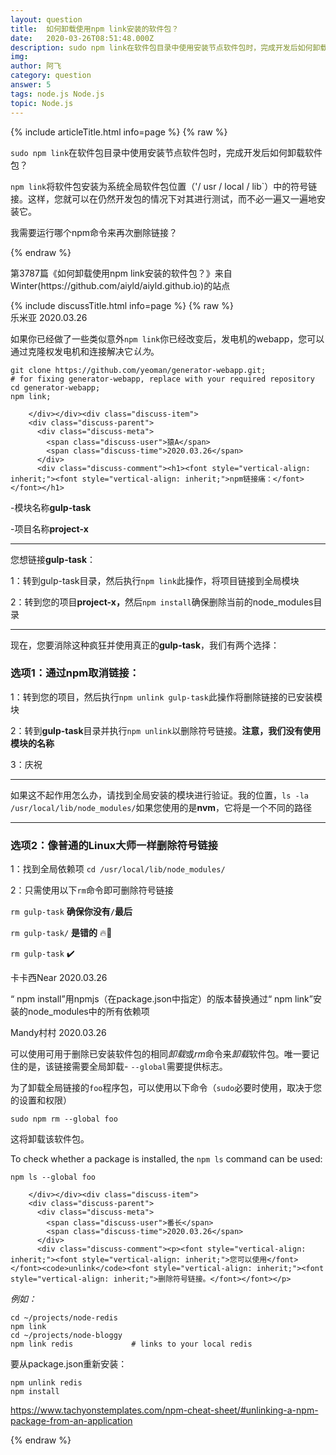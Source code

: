 ```yaml
---
layout: question
title:  如何卸载使用npm link安装的软件包？
date:   2020-03-26T08:51:48.000Z
description: sudo npm link在软件包目录中使用安装节点软件包时，完成开发后如何卸载软件包？npm link将软件包安装为系统全局软件包位置（'/ usr...
img: 
author: 阿飞
category: question
answer: 5
tags: node.js Node.js
topic: Node.js
---
```

<div class="article-root">
  <div class="article">
    {% include articleTitle.html info=page %}
    {% raw %}
    <div class="article-content"><p><font style="vertical-align: inherit;"></font><code>sudo npm link</code><font style="vertical-align: inherit;"><font style="vertical-align: inherit;">在软件包目录中</font><font style="vertical-align: inherit;">使用安装节点软件包时</font><font style="vertical-align: inherit;">，完成开发后如何卸载软件包？</font></font></p>

<p><code>npm link</code><font style="vertical-align: inherit;"><font style="vertical-align: inherit;">将软件包安装为系统全局软件包位置（'/ usr / local / lib`）中的符号链接。</font><font style="vertical-align: inherit;">这样，您就可以在仍然开发包的情况下对其进行测试，而不必一遍又一遍地安装它。</font></font></p>

<p><font style="vertical-align: inherit;"><font style="vertical-align: inherit;">我需要运行哪个npm命令来再次删除链接？</font></font></p></div>
    {% endraw %}
  </div>
  <p class="winter_mark">第3787篇《如何卸载使用npm link安装的软件包？》来自Winter(https://github.com/aiyld/aiyld.github.io)的站点</p>
  <div class="discuss-wrapper">
    {% include discussTitle.html info=page %}
    {% raw %}
    <div class="discuss-list">
    <div class="discuss-item">
        <div class="discuss-parent">
          <div class="discuss-meta">
            <span class="discuss-user">乐米亚</span>
            <span class="discuss-time">2020.03.26</span>
          </div>
          <div class="discuss-comment"><p><font style="vertical-align: inherit;"><font style="vertical-align: inherit;">如果你已经做了一些类似意外</font></font><code>npm link</code><font style="vertical-align: inherit;"><font style="vertical-align: inherit;">你已经改变后，发电机的webapp，您可以通过克隆权发电机和连接解决它</font></font><em><font style="vertical-align: inherit;"><font style="vertical-align: inherit;">认为</font></font></em><font style="vertical-align: inherit;"><font style="vertical-align: inherit;">。</font></font></p>

<pre><code>git clone https://github.com/yeoman/generator-webapp.git;<font></font>
# for fixing generator-webapp, replace with your required repository<font></font>
cd generator-webapp;<font></font>
npm link;<font></font>
</code></pre></div>
        </div></div><div class="discuss-item">
        <div class="discuss-parent">
          <div class="discuss-meta">
            <span class="discuss-user">猿A</span>
            <span class="discuss-time">2020.03.26</span>
          </div>
          <div class="discuss-comment"><h1><font style="vertical-align: inherit;"><font style="vertical-align: inherit;">npm链接痛：</font></font></h1>

<p><font style="vertical-align: inherit;"><font style="vertical-align: inherit;">-模块名称</font></font><strong><font style="vertical-align: inherit;"><font style="vertical-align: inherit;">gulp-task</font></font></strong></p>

<p><font style="vertical-align: inherit;"><font style="vertical-align: inherit;">-项目名称</font></font><strong><font style="vertical-align: inherit;"><font style="vertical-align: inherit;">project-x</font></font></strong></p>

<hr>

<p><font style="vertical-align: inherit;"><font style="vertical-align: inherit;">您想链接</font></font><strong><font style="vertical-align: inherit;"><font style="vertical-align: inherit;">gulp-task</font></font></strong><font style="vertical-align: inherit;"><font style="vertical-align: inherit;">：</font></font></p>

<p><font style="vertical-align: inherit;"><font style="vertical-align: inherit;">1：转到gulp-task目录，然后执行</font></font><code>npm link</code><font style="vertical-align: inherit;"><font style="vertical-align: inherit;">此操作，将项目链接到全局模块</font></font></p>

<p><font style="vertical-align: inherit;"><font style="vertical-align: inherit;">2：转到您的项目</font></font><strong><font style="vertical-align: inherit;"><font style="vertical-align: inherit;">project-x，</font></font></strong><font style="vertical-align: inherit;"><font style="vertical-align: inherit;">然后</font></font><code>npm install</code><font style="vertical-align: inherit;"><font style="vertical-align: inherit;">确保删除当前的node_modules目录</font></font></p>

<hr>

<p><font style="vertical-align: inherit;"><font style="vertical-align: inherit;">现在，您要消除这种疯狂并使用真正的</font></font><strong><font style="vertical-align: inherit;"><font style="vertical-align: inherit;">gulp-task</font></font></strong><font style="vertical-align: inherit;"><font style="vertical-align: inherit;">，我们有两个选择：</font></font></p>

<h3><font style="vertical-align: inherit;"><font style="vertical-align: inherit;">选项1：通过npm取消链接：</font></font></h3>

<p><font style="vertical-align: inherit;"><font style="vertical-align: inherit;">1：转到您的项目，然后执行</font></font><code>npm unlink gulp-task</code><font style="vertical-align: inherit;"><font style="vertical-align: inherit;">此操作将删除链接的已安装模块</font></font></p>

<p><font style="vertical-align: inherit;"><font style="vertical-align: inherit;">2：转到</font></font><strong><font style="vertical-align: inherit;"><font style="vertical-align: inherit;">gulp-task</font></font></strong><font style="vertical-align: inherit;"><font style="vertical-align: inherit;">目录并执行</font></font><code>npm unlink</code><font style="vertical-align: inherit;"><font style="vertical-align: inherit;">以删除符号链接。</font></font><strong><font style="vertical-align: inherit;"><font style="vertical-align: inherit;">注意，我们没有使用模块的名称</font></font></strong></p>

<p><font style="vertical-align: inherit;"><font style="vertical-align: inherit;">3：庆祝 </font></font></p>

<hr>

<p><font style="vertical-align: inherit;"><font style="vertical-align: inherit;">如果这不起作用怎么办，请找到全局安装的模块进行验证。</font><font style="vertical-align: inherit;">我的位置，</font></font><code>ls -la /usr/local/lib/node_modules/</code><font style="vertical-align: inherit;"><font style="vertical-align: inherit;">如果您使用的是</font></font><strong><font style="vertical-align: inherit;"><font style="vertical-align: inherit;">nvm</font></font></strong><font style="vertical-align: inherit;"><font style="vertical-align: inherit;">，它将是一个不同的路径</font></font></p>

<hr>

<h3><font style="vertical-align: inherit;"><font style="vertical-align: inherit;">选项2：像普通的Linux大师一样删除符号链接</font></font></h3>

<p><font style="vertical-align: inherit;"><font style="vertical-align: inherit;">1：找到全局依赖项 </font></font><code>cd /usr/local/lib/node_modules/</code></p>

<p><font style="vertical-align: inherit;"><font style="vertical-align: inherit;">2：只需使用以下</font></font><code>rm</code><font style="vertical-align: inherit;"><font style="vertical-align: inherit;">命令</font><font style="vertical-align: inherit;">即可删除符号链接</font></font></p>

<p><code>rm gulp-task</code> <strong><font style="vertical-align: inherit;"><font style="vertical-align: inherit;">确保你没有</font></font><code>/</code><font style="vertical-align: inherit;"><font style="vertical-align: inherit;">最后</font></font></strong></p>

<p><code>rm gulp-task/</code> <strong><font style="vertical-align: inherit;"><font style="vertical-align: inherit;">是错的</font></font></strong><font style="vertical-align: inherit;"><font style="vertical-align: inherit;"> 🔥🚨</font></font></p>

<p><code>rm gulp-task</code><font style="vertical-align: inherit;"><font style="vertical-align: inherit;"> ✔️</font></font></p></div>
        </div></div><div class="discuss-item">
        <div class="discuss-parent">
          <div class="discuss-meta">
            <span class="discuss-user">卡卡西Near</span>
            <span class="discuss-time">2020.03.26</span>
          </div>
          <div class="discuss-comment"><p><font style="vertical-align: inherit;"><font style="vertical-align: inherit;">“ npm install”用npmjs（在package.json中指定）的版本替换通过“ npm link”安装的node_modules中的所有依赖项</font></font></p></div>
        </div></div><div class="discuss-item">
        <div class="discuss-parent">
          <div class="discuss-meta">
            <span class="discuss-user">Mandy村村</span>
            <span class="discuss-time">2020.03.26</span>
          </div>
          <div class="discuss-comment"><p><font style="vertical-align: inherit;"><font style="vertical-align: inherit;">可以使用</font><font style="vertical-align: inherit;">可用于删除已安装软件包</font><font style="vertical-align: inherit;">的相同</font></font><em><font style="vertical-align: inherit;"><font style="vertical-align: inherit;">卸载</font></font></em><font style="vertical-align: inherit;"><font style="vertical-align: inherit;">或</font></font><em><font style="vertical-align: inherit;"><font style="vertical-align: inherit;">rm</font></font></em><font style="vertical-align: inherit;"><font style="vertical-align: inherit;">命令来</font><em><font style="vertical-align: inherit;">卸载</font></em><font style="vertical-align: inherit;">软件包。</font><font style="vertical-align: inherit;">唯一要记住的是，该链接需要全局卸载- </font></font><code>--global</code><font style="vertical-align: inherit;"><font style="vertical-align: inherit;">需要提供标志。</font></font></p>

<p><font style="vertical-align: inherit;"><font style="vertical-align: inherit;">为了卸载全局链接的</font></font><code>foo</code><font style="vertical-align: inherit;"><font style="vertical-align: inherit;">程序包，可以使用以下命令（</font></font><code>sudo</code><font style="vertical-align: inherit;"><font style="vertical-align: inherit;">必要时</font><font style="vertical-align: inherit;">使用</font><font style="vertical-align: inherit;">，取决于您的设置和权限）</font></font></p>

<pre><code>sudo npm rm --global foo
</code></pre>

<p><font style="vertical-align: inherit;"><font style="vertical-align: inherit;">这将卸载该软件包。</font></font></p>

<p>To check whether a package is installed, the <code>npm ls</code> command can be used:</p>

<pre><code>npm ls --global foo
</code></pre></div>
        </div></div><div class="discuss-item">
        <div class="discuss-parent">
          <div class="discuss-meta">
            <span class="discuss-user">番长</span>
            <span class="discuss-time">2020.03.26</span>
          </div>
          <div class="discuss-comment"><p><font style="vertical-align: inherit;"><font style="vertical-align: inherit;">您可以使用</font></font><code>unlink</code><font style="vertical-align: inherit;"><font style="vertical-align: inherit;">删除符号链接。</font></font></p>

<p><em><font style="vertical-align: inherit;"><font style="vertical-align: inherit;">例如：</font></font></em></p>

<pre><code>cd ~/projects/node-redis <font></font>
npm link                 <font></font>
cd ~/projects/node-bloggy<font></font>
npm link redis             # links to your local redis<font></font>
</code></pre>

<p><font style="vertical-align: inherit;"><font style="vertical-align: inherit;">要从package.json重新安装：</font></font></p>

<pre><code>npm unlink redis<font></font>
npm install<font></font>
</code></pre>

<p><a href="https://www.tachyonstemplates.com/npm-cheat-sheet/#unlinking-a-npm-package-from-an-application" rel="noreferrer"><font style="vertical-align: inherit;"><font style="vertical-align: inherit;">https://www.tachyonstemplates.com/npm-cheat-sheet/#unlinking-a-npm-package-from-an-application</font></font></a></p></div>
        </div></div>
    </div>
    {% endraw %}
  </div>
<div>
